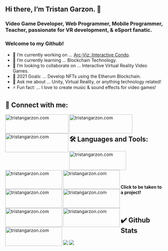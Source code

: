 ## Hi there, I’m Tristan Garzon. 👋
### Video Game Developer, Web Programmer, Mobile Programmer, Teacher, passionate for VR development, & eSport fanatic. 
### Welcome to my Github!

- 🔭 I’m currently working on ... [Arc-Viz: Interactive Condo](https://www.tristangarzon.com/project/archviz/).
- 🌱 I’m currently learning ... Blockchain Technology.
- 👯 I’m looking to collaborate on ... Interactive Virtual Reality Video Games.
- 🥅 2021 Goals: ... Develop NFTs using the Etherum Blockchain.
- 💬 Ask me about ... Unity, Virtual Reality, or anything technology related!
- ⚡ Fun fact: ... I love to create music & sound effects for video games!

## 🤝 Connect with me:
[<img align="left" alt="tristangarzon.com" width="200px" height="60px" src="https://img.shields.io/badge/website-000000?style=for-the-badge&logo=About.me&logoColor=white"/>](https://www.tristangarzon.com/)
[<img align="left" alt="tristangarzon.com" width="200px" height="60px" src="https://img.shields.io/badge/LinkedIn-0077B5?style=for-the-badge&logo=linkedin&logoColor=white"/>](https://www.linkedin.com/in/tristangarzon/)
[<img align="left" alt="tristangarzon.com" width="200px" height="60px" src="https://img.shields.io/badge/Gmail-D14836?style=for-the-badge&logo=gmail&logoColor=white"/>](mailto:tristangarzon@gmail.com?subject=[GitHub]%20Source%Han%20Sans)


<br/>

<br/>

## 🛠️ Languages and Tools:
[<img align="left" alt="tristangarzon.com" width="180px" height="60px" src="https://img.shields.io/badge/C%23-239120?style=for-the-badge&logo=c-sharp&logoColor=white"/>](https://github.com/tristangarzon?tab=repositories&q=&type=&language=c%23&sort=)
[<img align="left" alt="tristangarzon.com" width="180px" height="60px" src="https://img.shields.io/badge/C%2B%2B-00599C?style=for-the-badge&logo=c%2B%2B&logoColor=white"/>](https://github.com/tristangarzon?tab=repositories&q=&type=&language=c%2B%2B&sort=)
[<img align="left" alt="tristangarzon.com" width="180px" height="60px" src="https://img.shields.io/badge/Unity-100000?style=for-the-badge&logo=unity&logoColor=white"/>](https://www.tristangarzon.com/project/offrole)
[<img align="left" alt="tristangarzon.com" width="180px" height="60px" src="https://img.shields.io/badge/-Unreal%20Engine-313131?style=for-the-badge&logo=unreal-engine&logoColor=white"/>](https://www.tristangarzon.com/project/archviz)
[<img align="left" alt="tristangarzon.com" width="180px" height="60px" src="https://img.shields.io/badge/Android-3DDC84?style=for-the-badge&logo=android&logoColor=white"/>](https://www.tristangarzon.com/project/vrmultipack)

[<img align="left" alt="tristangarzon.com" width="180px" height="60px" src="https://img.shields.io/badge/OpenGL-FFFFFF?style=for-the-badge&logo=opengl"/>](https://www.tristangarzon.com/project/gameengine)
[<img align="left" alt="tristangarzon.com" width="180px" height="60px" src="https://img.shields.io/badge/.NET-512BD4?style=for-the-badge&logo=dotnet&logoColor=white"/>](https://www.tristangarzon.com/)
[<img align="left" alt="tristangarzon.com" width="180px" height="60px" src="https://img.shields.io/badge/Xamarin-3498DB?style=for-the-badge&logo=xamarin&logoColor=white"/>](https://www.tristangarzon.com/project/punchclock)

<br/>
<br/>
<br/>
<br/>
<br/>

#### Click to be taken to a project!

<br/>


## ✔️ Github Stats

<img align = "left" src= "https://github-readme-stats.vercel.app/api?username=tristangarzon&&show_icons=true&title_color=ffffff&icon_color=bb2acf&text_color=daf7dc&bg_color=151515">
<img align = "left" src= "https://github-readme-stats.vercel.app/api/top-langs/?username=tristangarzon&hide=Rich Text Format, ShaderLab&langs_count=8&layout=compact">


<br/>

<br/>

